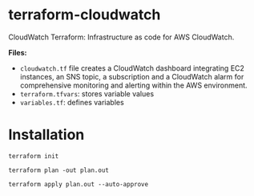 # terraform-cloudwatch
CloudWatch Terraform: Infrastructure as code for AWS CloudWatch.

**Files:**
 - `cloudwatch.tf` file creates a CloudWatch dashboard integrating EC2 instances, an SNS topic, a subscription and a CloudWatch alarm for comprehensive monitoring and alerting within the AWS environment.
 - `terraform.tfvars`: stores variable values
 - `variables.tf`: defines variables

# Installation
```
terraform init
```
```
terraform plan -out plan.out
```
```
terraform apply plan.out --auto-approve
```
